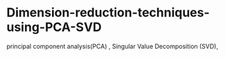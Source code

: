 # Dimension-reduction-techniques-using-PCA-SVD
principal component analysis(PCA) , Singular Value Decomposition (SVD), 
